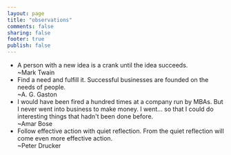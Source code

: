 ```yaml
---
layout: page
title: "observations"
comments: false
sharing: false
footer: true
publish: false
---
```


<ul>
    <li>A person with a new idea is a crank until the idea succeeds.<br/> ~Mark Twain</li>
    <li>Find a need and fulfill it. Successful businesses are founded on the needs of people.<br/>~A. G. Gaston</li>
    <li>I would have been fired a hundred times at a company run by MBAs. But I never went into business to make money. I went... so that I could do interesting things that hadn't been done before.<br/>~Amar Bose
<li>Follow effective action with quiet reflection. From the quiet reflection will come even more effective action.<br/>~Peter Drucker</li>
  </ul>
</section>




